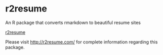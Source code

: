# r2resume
 

An R package that converts rmarkdown to beautiful resume sites

[r2resume](http://r2resume.com/img/intro-img.png)

Please visit http://r2resume.com/ for complete information regarding this package.
